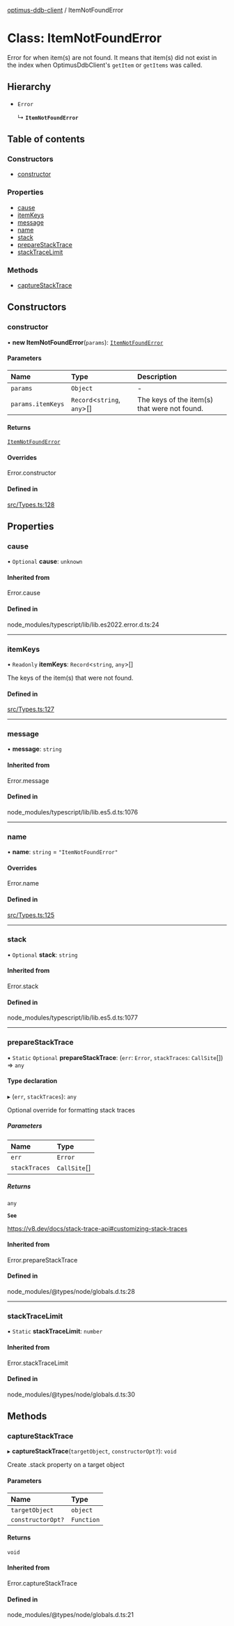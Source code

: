 [optimus-ddb-client](../index.md) / ItemNotFoundError

# Class: ItemNotFoundError

Error for when item(s) are not found. It means that item(s) did not exist in the index when
OptimusDdbClient's `getItem` or `getItems` was called.

## Hierarchy

- `Error`

  ↳ **`ItemNotFoundError`**

## Table of contents

### Constructors

- [constructor](ItemNotFoundError.md#constructor)

### Properties

- [cause](ItemNotFoundError.md#cause)
- [itemKeys](ItemNotFoundError.md#itemkeys)
- [message](ItemNotFoundError.md#message)
- [name](ItemNotFoundError.md#name)
- [stack](ItemNotFoundError.md#stack)
- [prepareStackTrace](ItemNotFoundError.md#preparestacktrace)
- [stackTraceLimit](ItemNotFoundError.md#stacktracelimit)

### Methods

- [captureStackTrace](ItemNotFoundError.md#capturestacktrace)

## Constructors

### constructor

• **new ItemNotFoundError**(`params`): [`ItemNotFoundError`](ItemNotFoundError.md)

#### Parameters

| Name | Type | Description |
| :------ | :------ | :------ |
| `params` | `Object` | - |
| `params.itemKeys` | `Record`\<`string`, `any`\>[] | The keys of the item(s) that were not found. |

#### Returns

[`ItemNotFoundError`](ItemNotFoundError.md)

#### Overrides

Error.constructor

#### Defined in

[src/Types.ts:128](https://github.com/paulbarmstrong/optimus-ddb-client/blob/main/src/Types.ts#L128)

## Properties

### cause

• `Optional` **cause**: `unknown`

#### Inherited from

Error.cause

#### Defined in

node_modules/typescript/lib/lib.es2022.error.d.ts:24

___

### itemKeys

• `Readonly` **itemKeys**: `Record`\<`string`, `any`\>[]

The keys of the item(s) that were not found.

#### Defined in

[src/Types.ts:127](https://github.com/paulbarmstrong/optimus-ddb-client/blob/main/src/Types.ts#L127)

___

### message

• **message**: `string`

#### Inherited from

Error.message

#### Defined in

node_modules/typescript/lib/lib.es5.d.ts:1076

___

### name

• **name**: `string` = `"ItemNotFoundError"`

#### Overrides

Error.name

#### Defined in

[src/Types.ts:125](https://github.com/paulbarmstrong/optimus-ddb-client/blob/main/src/Types.ts#L125)

___

### stack

• `Optional` **stack**: `string`

#### Inherited from

Error.stack

#### Defined in

node_modules/typescript/lib/lib.es5.d.ts:1077

___

### prepareStackTrace

▪ `Static` `Optional` **prepareStackTrace**: (`err`: `Error`, `stackTraces`: `CallSite`[]) => `any`

#### Type declaration

▸ (`err`, `stackTraces`): `any`

Optional override for formatting stack traces

##### Parameters

| Name | Type |
| :------ | :------ |
| `err` | `Error` |
| `stackTraces` | `CallSite`[] |

##### Returns

`any`

**`See`**

https://v8.dev/docs/stack-trace-api#customizing-stack-traces

#### Inherited from

Error.prepareStackTrace

#### Defined in

node_modules/@types/node/globals.d.ts:28

___

### stackTraceLimit

▪ `Static` **stackTraceLimit**: `number`

#### Inherited from

Error.stackTraceLimit

#### Defined in

node_modules/@types/node/globals.d.ts:30

## Methods

### captureStackTrace

▸ **captureStackTrace**(`targetObject`, `constructorOpt?`): `void`

Create .stack property on a target object

#### Parameters

| Name | Type |
| :------ | :------ |
| `targetObject` | `object` |
| `constructorOpt?` | `Function` |

#### Returns

`void`

#### Inherited from

Error.captureStackTrace

#### Defined in

node_modules/@types/node/globals.d.ts:21
